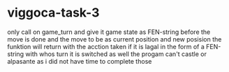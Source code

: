 # viggoca-task-3

only call on game_turn and give it game state as FEN-string before the move is done and the move to be as current position and new posision the funktion will return with the acction taken if it is lagal in the form of a FEN-string with whos turn it is switched as well the progam can't castle or alpasante as i did not have time to complete those
